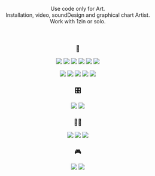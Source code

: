 <div align="center">
  
  Use code only for Art.   
  Installation, video, soundDesign and graphical chart Artist.   
  Work with 1zin or solo.
  
  </br>
  
  ### 🎨
  <img src="https://img.shields.io/badge/Illustrator-white?style=flat-square&logo=adobeillustrator&logoColor=FF9A00"/> <img src="https://img.shields.io/badge/Photoshop-white?style=flat-square&logo=adobephotoshop&logoColor=31A8FF"/> <img src="https://img.shields.io/badge/Lightroom-white?style=flat-square&logo=adobelightroom&logoColor=31A8FF"/> <img src="https://img.shields.io/badge/PremierPro-white?style=flat-square&logo=adobepremierepro&logoColor=9999FF"/> <img src="https://img.shields.io/badge/AfterEffect-white?style=flat-square&logo=adobeaftereffects&logoColor=9999FF"/> <img src="https://img.shields.io/badge/Aseprite-white?style=flat-square&logo=aseprite&logoColor=7D929E"/> 

  <img src="https://img.shields.io/badge/Cinema4D-white?style=flat-square&logo=cinema4d&logoColor=3643A7"/> <img src="https://img.shields.io/badge/Blender-white?style=flat-square&logo=blender&logoColor=F5792A"/> <img src="https://img.shields.io/badge/Octane-white?style=flat-square&logo=octanerender&logoColor=FF6C2C"/> <img src="https://img.shields.io/badge/AutoCAD-white?style=flat-square&logo=autodesk&logoColor=000000"/> <img src="https://img.shields.io/badge/Unity-white?style=flat-square&logo=unity&logoColor=222222"/>

  ### 🎛
  <img src="https://img.shields.io/badge/Max8-white?style=flat-square&logo=max&logoColor=525252"/> <img src="https://img.shields.io/badge/Ableton-white?style=flat-square&logo=abletonlive&logoColor=000000"/> 

  ### 👨‍💻
  <img src="https://img.shields.io/badge/Javascript-white?style=flat-square&logo=javascript&logoColor=F7DF1E"/> <img src="https://img.shields.io/badge/CSharp-white?style=flat-square&logo=csharp&logoColor=239120"/> <img src="https://img.shields.io/badge/Solidity-white?style=flat-square&logo=solidity&logoColor=363636"/>

  ### 🎮  
  <img src="https://img.shields.io/badge/Steam-white?style=flat-square&logo=steam&logoColor=1b2838"/> <img src="https://img.shields.io/badge/Switch-white?style=flat-square&logo=nintendoswitch&logoColor=E60012"/>
  
</div>
